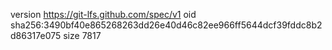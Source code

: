 version https://git-lfs.github.com/spec/v1
oid sha256:3490bf40e865268263dd26e40d46c82ee966ff5644dcf39fddc8b2d86317e075
size 7817
